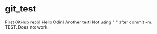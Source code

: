 # git_test
First GitHub repo!
Hello Odin!
Another test! Not using " " after commit -m. TEST. Does not work.